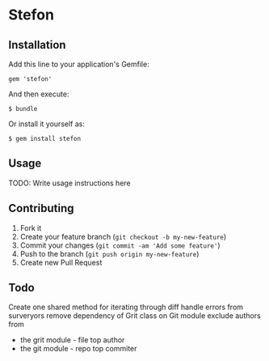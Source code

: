 # Stefon


## Installation

Add this line to your application's Gemfile:

    gem 'stefon'

And then execute:

    $ bundle

Or install it yourself as:

    $ gem install stefon

## Usage

TODO: Write usage instructions here

## Contributing

1. Fork it
2. Create your feature branch (`git checkout -b my-new-feature`)
3. Commit your changes (`git commit -am 'Add some feature'`)
4. Push to the branch (`git push origin my-new-feature`)
5. Create new Pull Request

## Todo
Create one shared method for iterating through diff
handle errors from surveryors
remove dependency of Grit class on Git module
exclude authors from
* the grit module - file top author
* the git module - repo top commiter
